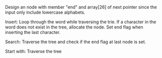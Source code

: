 Design an node with member "end" and array[26] of next pointer since the input only include lowercase alphabets.

Insert: Loop through the word while traversing the trie. If a character in the word does not exist in the tree, allocate the node. Set end flag when inserting the last character.

Search: Traverse the tree and check if the end flag at last node is set.

Start with: Traverse the tree